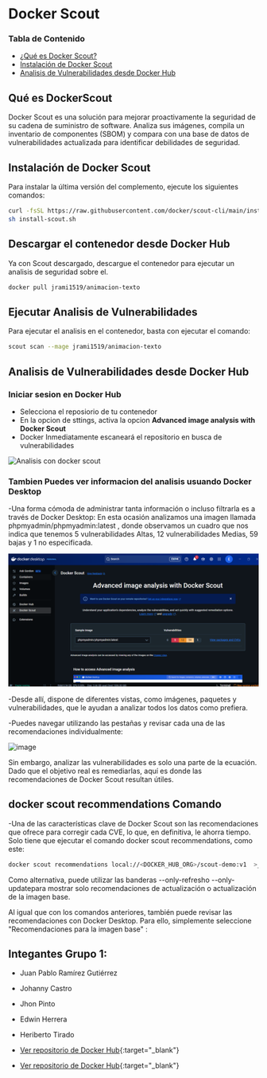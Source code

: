 # Docker Scout

### Tabla de Contenido

- [¿Qué es Docker Scout?](#qué-es-docker-scout)
- [Instalación de Docker Scout](#instalación-de-docker-scout)
- [Analisis de Vulnerabilidades desde Docker Hub](#analisis-de-vulnerabilidades-desde-docker-hub)

## Qué es DockerScout

Docker Scout es una solución para mejorar proactivamente la seguridad de su cadena de suministro de software. Analiza sus imágenes, compila un inventario de componentes (SBOM) y compara con una base de datos de vulnerabilidades actualizada para identificar debilidades de seguridad.

## Instalación de Docker Scout

Para instalar la última versión del complemento, ejecute los siguientes comandos:

```bash
curl -fsSL https://raw.githubusercontent.com/docker/scout-cli/main/install.sh -o install-scout.sh
sh install-scout.sh
```

## Descargar el contenedor desde Docker Hub

Ya con Scout descargado, descargue el contenedor para ejecutar un analisis de seguridad sobre el.

```bash
docker pull jrami1519/animacion-texto
```

## Ejecutar Analisis de Vulnerabilidades

Para ejecutar el analisis en el contenedor, basta con ejecutar el comando:

```bash
scout scan --mage jrami1519/animacion-texto
```

## Analisis de Vulnerabilidades desde Docker Hub

### Iniciar sesion en Docker Hub

- Selecciona el reposiorio de tu contenedor
- En la opcion de sttings, activa la opcion **Advanced image analysis with Docker Scout**
- Docker Inmediatamente escaneará el repositorio en busca de vulnerabilidades

![Analisis con docker scout](https://i.ibb.co/JFgZYw3x/Screenshot-from-2025-05-19-09-24-31.png)


### Tambien Puedes ver informacion del analisis usuando Docker Desktop

-Una forma cómoda de administrar tanta información o incluso filtrarla es a través de Docker Desktop: En esta ocasión analizamos una imagen llamada phpmyadmin/phpmyadmin:latest , donde observamos  un cuadro que nos indica  que tenemos 5 vulnerabilidades Altas, 12 vulnerabilidades Medias, 59 bajas y 1 no especificada.

![Analisis con docker scout](https://github.com/jaiderospina/DevSecOps2025/blob/main/DOCKER/RETOS/RETO_2_SCOUT/Grupo1/docker%20scout.png)

-Desde allí, dispone de diferentes vistas, como imágenes, paquetes y vulnerabilidades, que le ayudan a analizar todos los datos como prefiera. 

-Puedes navegar utilizando las pestañas y revisar cada una de las recomendaciones individualmente:

![image](https://github.com/user-attachments/assets/8e1b6907-bd2c-44f8-a5e2-8b992ab18f91)

Sin embargo, analizar las vulnerabilidades es solo una parte de la ecuación. Dado que el objetivo real es remediarlas, aquí es donde las recomendaciones de Docker Scout resultan útiles.

## docker scout recommendations Comando

-Una de las características clave de Docker Scout son las recomendaciones que ofrece para corregir cada CVE, lo que, en definitiva, le ahorra tiempo. Solo tiene que ejecutar el comando docker scout recommendations, como este:

```bash
docker scout recommendations local://<DOCKER_HUB_ORG>/scout-demo:v1  >_
```

Como alternativa, puede utilizar las banderas --only-refresho --only-updatepara mostrar solo recomendaciones de actualización o actualización de la imagen base.

Al igual que con los comandos anteriores, también puede revisar las recomendaciones con Docker Desktop. Para ello, simplemente seleccione "Recomendaciones para la imagen base" :

## Integantes Grupo 1:

- Juan Pablo Ramírez Gutiérrez
- Johanny Castro
- Jhon Pinto
- Edwin Herrera
- Heriberto Tirado

- [Ver repositorio de Docker Hub](https://hub.docker.com/repository/docker/jrami1519/animacion-texto/general){:target="_blank"}
- [Ver repositorio de Docker Hub](https://hub.docker.com/repository/docker/heribertotiradopinzon/vulnerable-image/general){:target="_blank"}

